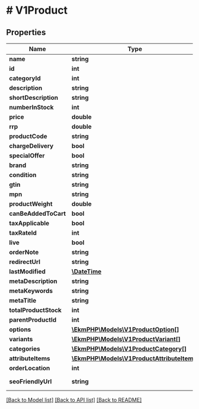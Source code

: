 # # V1Product

## Properties

Name | Type | Description | Notes
------------ | ------------- | ------------- | -------------
**name** | **string** |  |
**id** | **int** |  | [optional]
**categoryId** | **int** |  | [optional]
**description** | **string** |  | [optional]
**shortDescription** | **string** |  | [optional]
**numberInStock** | **int** |  | [optional]
**price** | **double** |  | [optional]
**rrp** | **double** |  | [optional]
**productCode** | **string** |  | [optional]
**chargeDelivery** | **bool** |  | [optional]
**specialOffer** | **bool** |  | [optional]
**brand** | **string** |  | [optional]
**condition** | **string** |  | [optional]
**gtin** | **string** |  | [optional]
**mpn** | **string** |  | [optional]
**productWeight** | **double** |  | [optional]
**canBeAddedToCart** | **bool** |  | [optional]
**taxApplicable** | **bool** |  | [optional]
**taxRateId** | **int** |  | [optional]
**live** | **bool** |  | [optional]
**orderNote** | **string** |  | [optional]
**redirectUrl** | **string** |  | [optional]
**lastModified** | [**\DateTime**](\DateTime.md) |  | [optional]
**metaDescription** | **string** |  | [optional]
**metaKeywords** | **string** |  | [optional]
**metaTitle** | **string** |  | [optional]
**totalProductStock** | **int** |  | [optional]
**parentProductId** | **int** |  | [optional]
**options** | [**\EkmPHP\Models\V1ProductOption[]**](V1ProductOption.md) |  | [optional]
**variants** | [**\EkmPHP\Models\V1ProductVariant[]**](V1ProductVariant.md) |  | [optional]
**categories** | [**\EkmPHP\Models\V1ProductCategory[]**](V1ProductCategory.md) |  | [optional]
**attributeItems** | [**\EkmPHP\Models\V1ProductAttributeItem[]**](V1ProductAttributeItem.md) |  | [optional]
**orderLocation** | **int** |  | [optional]
**seoFriendlyUrl** | **string** |  | [optional] [readonly]

[[Back to Model list]](../../README.md#models) [[Back to API list]](../../README.md#endpoints) [[Back to README]](../../README.md)
